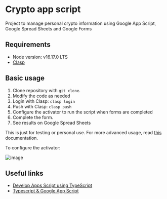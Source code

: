 # Crypto app script

Project to manage personal crypto information using Google App Script, Google Spread Sheets and Google Forms

## Requirements

- Node version: v16.17.0 LTS
- [Clasp](https://developers.google.com/apps-script/guides/clasp)

## Basic usage

1. Clone repository with `git clone`.
2. Modify the code as needed
3. Login with Clasp: `clasp login`
4. Push with Clasp: `clasp push`
5. Configure the activator to run the script when forms are completed
6. Complete the form.
7. See results on Google Spread Sheets

This is just for testing or personal use. For more advanced usage, read [this](https://github.com/brunopk/crypto-app-script/blob/main/doc/deployments.md) documentation.

To configure the activator:

![image](https://user-images.githubusercontent.com/6526093/186764408-802cbe7d-0951-4bb4-97b0-3709ac37b602.png)




## Useful links

- [Develop Apps Script using TypeScript](https://developers.google.com/apps-script/guides/typescript)
- [Typescript & Google App Script](https://medium.com/analytics-vidhya/typescript-in-google-app-script-f0f10c7225de)
